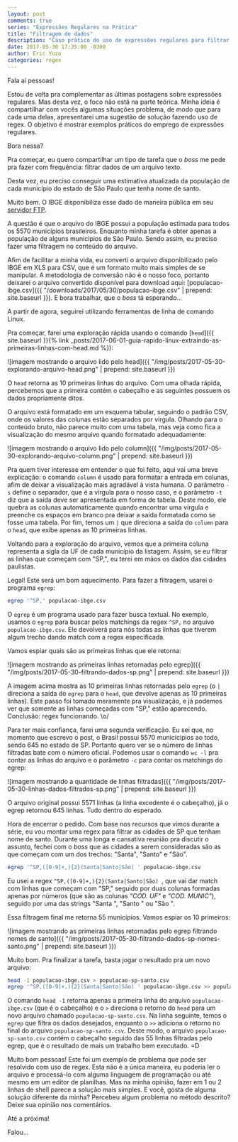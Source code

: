 ```yaml
---
layout: post
comments: true
series: "Expressões Regulares na Prática"
title: "Filtragem de dados"
description: "Caso prático do uso de expressões regulares para filtrar dados."
date: 2017-05-30 17:35:00 -0300
author: Eric Yuzo
categories: regex
---
```

Fala aí pessoas!

Estou de volta pra complementar as últimas postagens sobre expressões regulares. Mas desta vez, o foco não está na parte teórica. Minha ideia é compartilhar com vocês algumas situações problema, de modo que para cada uma delas, apresentarei uma sugestão de solução fazendo uso de regex. O objetivo é mostrar exemplos práticos do emprego de expressões regulares.

Bora nessa?

Pra começar, eu quero compartilhar um tipo de tarefa que o _boss_ me pede pra fazer com frequência: filtrar dados de um arquivo texto.

Desta vez, eu preciso conseguir uma estimativa atualizada da população de cada município do estado de São Paulo que tenha nome de santo.

Muito bem. O IBGE disponibiliza esse dado de maneira pública em seu [servidor FTP](ftp://ftp.ibge.gov.br/Estimativas_de_Populacao/Estimativas_2016/).

A questão é que o arquivo do IBGE possui a população estimada para todos os 5570 municípios brasileiros. Enquanto minha tarefa é obter apenas a população de alguns municípios de São Paulo. Sendo assim, eu preciso fazer uma filtragem no conteúdo do arquivo.

Afim de facilitar a minha vida, eu converti o arquivo disponibilizado pelo IBGE em XLS para CSV, que é um formato muito mais simples de se manipular. A metodologia de conversão não é o nosso foco, portanto deixarei o arquivo convertido disponível para download aqui: [populacao-ibge.csv]({{ "/downloads/2017/05/30/populacao-ibge.csv" | prepend: site.baseurl }}). E bora trabalhar, que o _boss_ tá esperando...

A partir de agora, seguirei utilizando ferramentas de linha de comando Linux.

Pra começar, farei uma exploração rápida usando o comando [`head`]({{ site.baseurl }}{% link _posts/2017-06-01-guia-rapido-linux-extraindo-as-primeiras-linhas-com-head.md %}):

![imagem mostrando o arquivo lido pelo head]({{ "/img/posts/2017-05-30-explorando-arquivo-head.png" | prepend: site.baseurl }})

O `head` retorna as 10 primeiras linhas do arquivo. Com uma olhada rápida, percebemos que a primeira contém o cabeçalho e as seguintes possuem os dados propriamente ditos.

O arquivo está formatado em um esquema tabular, seguindo o padrão CSV, onde os valores das colunas estão separados por vírgula. Olhando para o conteúdo bruto, não parece muito com uma tabela, mas veja como fica a visualização do mesmo arquivo quando formatado adequadamente:

![imagem mostrando o arquivo lido pelo column]({{ "/img/posts/2017-05-30-explorando-arquivo-column.png" | prepend: site.baseurl }})

Pra quem tiver interesse em entender o que foi feito, aqui vai uma breve explicação: o comando `column` é usado para formatar a entrada em colunas, afim de deixar a visualização mais agradável à vista humana. O parâmetro `-s` define o separador, que é a vírgula para o nosso caso, e o parâmetro `-t` diz que a saída deve ser apresentada em forma de tabela. Deste modo, ele quebra as colunas automaticamente quando encontrar uma vírgula e preenche os espaços em branco pra deixar a saída formatada como se fosse uma tabela. Por fim, temos um `|` que direciona a saída do `column` para o `head`, que exibe apenas as 10 primeiras linhas.

Voltando para a exploração do arquivo, vemos que a primeira coluna representa a sigla da UF de cada município da listagem. Assim, se eu filtrar as linhas que começam com "SP,", eu terei em mãos os dados das cidades paulistas.

Legal! Este será um bom aquecimento. Para fazer a filtragem, usarei o programa `egrep`:

```bash
egrep '^SP,' populacao-ibge.csv
```

O `egrep` é um programa usado para fazer busca textual. No exemplo, usamos o `egrep` para buscar pelos matchings da regex `^SP,` no arquivo `populacao-ibge.csv`. Ele devolverá para nós todas as linhas que tiverem algum trecho dando match com a regex especificada.

Vamos espiar quais são as primeiras linhas que ele retorna:

![imagem mostrando as primeiras linhas retornadas pelo egrep]({{ "/img/posts/2017-05-30-filtrando-dados-sp.png" | prepend: site.baseurl }})

A imagem acima mostra as 10 primeiras linhas retornadas pelo `egrep` (o `|` direciona a saída do `egrep` para o `head`, que devolve apenas as 10 primeiras linhas). Este passo foi tomado meramente pra visualização, e já podemos ver que somente as linhas começadas com "SP," estão aparecendo. Conclusão: regex funcionando. \o/

Para ter mais confiança, farei uma segunda verificação. Eu sei que, no momento que escrevo o post, o Brasil possui 5570 municícipios ao todo, sendo 645 no estado de SP. Portanto quero ver se o número de linhas filtradas bate com o número oficial. Podemos usar o comando `wc -l` pra contar as linhas do arquivo e o parâmetro `-c` para contar os matchings do egrep:

![imagem mostrando a quantidade de linhas filtradas]({{ "/img/posts/2017-05-30-linhas-dados-filtrados-sp.png" | prepend: site.baseurl }})

O arquivo original possui 5571 linhas (a linha excedente é o cabeçalho), já o egrep retornou 645 linhas. Tudo dentro do esperado.

Hora de encerrar o pedido. Com base nos recursos que vimos durante a série, eu vou montar uma regex para filtrar as cidades de SP que tenham nome de santo. Durante uma longa e cansativa reunião pra discutir o assunto, fechei com o _boss_ que as cidades a serem consideradas são as que começam com um dos trechos: "Santa", "Santo" e "São".

```bash
egrep '^SP,([0-9]+,){2}(Santa|Santo|São) ' populacao-ibge.csv
```

Eu usei a regex `^SP,([0-9]+,){2}(Santa|Santo|São) `, que vai dar match com linhas que começam com "SP," seguido por duas colunas formadas apenas por números (que são as colunas _"COD. UF"_ e _"COD. MUNIC"_), seguido por uma das strings "Santa ", "Santo " ou "São ".

Essa filtragem final me retorna 55 municípios. Vamos espiar os 10 primeiros:

![imagem mostrando as primeiras linhas retornadas pelo egrep filtrando nomes de santo]({{ "/img/posts/2017-05-30-filtrando-dados-sp-nomes-santo.png" | prepend: site.baseurl }})

Muito bom. Pra finalizar a tarefa, basta jogar o resultado pra um novo arquivo:

```bash
head -1 populacao-ibge.csv > populacao-sp-santo.csv
egrep '^SP,([0-9]+,){2}(Santa|Santo|São) ' populacao-ibge.csv >> populacao-sp-santo.csv
```

O comando `head -1` retorna apenas a primeira linha do arquivo `populacao-ibge.csv` (que é o cabeçalho) e o `>` direciona o retorno do `head` para um novo arquivo chamado `populacao-sp-santo.csv`. Na linha seguinte, temos o `egrep` que filtra os dados desejados, enquanto o `>>` adiciona o retorno no final do arquivo `populacao-sp-santo.csv`. Deste modo, o arquivo `populacao-sp-santo.csv` contém o cabeçalho seguido das 55 linhas filtradas pelo egrep, que é o resultado de mais um trabalho bem executado. =D

Muito bom pessoas! Este foi um exemplo de problema que pode ser resolvido com uso de regex. Esta não é a única maneira, eu poderia ler o arquivo e processá-lo com alguma linguagem de programação ou até mesmo em um editor de planilhas. Mas na minha opinião, fazer em 1 ou 2 linhas de shell parece a solução mais simples. E você, gosta de alguma solução diferente da minha? Percebeu algum problema no método descrito? Deixe sua opinião nos comentários.

Até a próxima!

Falou...
